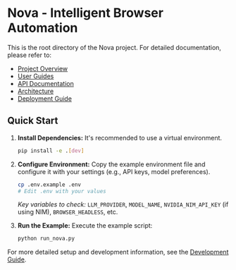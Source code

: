 # Nova - Intelligent Browser Automation

This is the root directory of the Nova project. For detailed documentation, please refer to:

- [Project Overview](docs/README.md)
- [User Guides](docs/user-guides/)
- [API Documentation](docs/api/)
- [Architecture](docs/architecture/)
- [Deployment Guide](docs/deployment/)

## Quick Start

1.  **Install Dependencies:**
    It's recommended to use a virtual environment.
    ```bash
    pip install -e .[dev]
    ```

2.  **Configure Environment:**
    Copy the example environment file and configure it with your settings (e.g., API keys, model preferences).
    ```bash
    cp .env.example .env
    # Edit .env with your values
    ```
    *Key variables to check:* `LLM_PROVIDER`, `MODEL_NAME`, `NVIDIA_NIM_API_KEY` (if using NIM), `BROWSER_HEADLESS`, etc.

3.  **Run the Example:**
    Execute the example script:
    ```bash
    python run_nova.py
    ```

For more detailed setup and development information, see the [Development Guide](docs/user-guides/development.md). 
